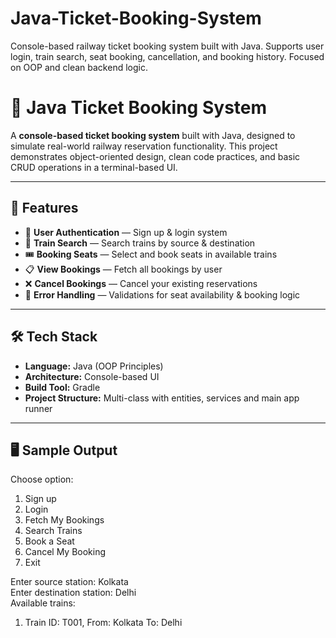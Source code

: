 # Java-Ticket-Booking-System
Console-based railway ticket booking system built with Java. Supports user login, train search, seat booking, cancellation, and booking history. Focused on OOP and clean backend logic.
# 🎫 Java Ticket Booking System

A **console-based ticket booking system** built with Java, designed to simulate real-world railway reservation functionality. This project demonstrates object-oriented design, clean code practices, and basic CRUD operations in a terminal-based UI.

---

## 📌 Features

- 🔐 **User Authentication** — Sign up & login system
- 🚄 **Train Search** — Search trains by source & destination
- 🎟 **Booking Seats** — Select and book seats in available trains
- 📋 **View Bookings** — Fetch all bookings by user
- ❌ **Cancel Bookings** — Cancel your existing reservations
- 🧠 **Error Handling** — Validations for seat availability & booking logic

---

## 🛠 Tech Stack

- **Language:** Java (OOP Principles)
- **Architecture:** Console-based UI
- **Build Tool:** Gradle
- **Project Structure:** Multi-class with entities, services and main app runner

---

## 🖥 Sample Output

Choose option:
1. Sign up
2. Login
3. Fetch My Bookings
4. Search Trains
5. Book a Seat
6. Cancel My Booking
7. Exit

Enter source station: Kolkata  
Enter destination station: Delhi  
Available trains:
1. Train ID: T001, From: Kolkata To: Delhi

